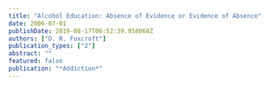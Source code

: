 ```yaml
---
title: "Alcohol Education: Absence of Evidence or Evidence of Absence"
date: 2006-07-01
publishDate: 2019-08-17T06:52:39.958060Z
authors: ["D. R. Foxcroft"]
publication_types: ["2"]
abstract: ""
featured: false
publication: "*Addiction*"
---
```


